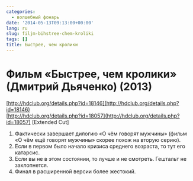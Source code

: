 ```yaml
---
categories:
  - волшебный фонарь
date: '2014-05-13T09:13:00+00:00'
lang: ru
slug: filjm-bihstree-chem-kroliki
tags: []
title: Быстрее, чем кролики
---
```


# Фильм «Быстрее, чем кролики» (Дмитрий Дьяченко) (2013)

[http://hdclub.org/details.php?id=18146](http://hdclub.org/details.php?id=18146)  
[http://hdclub.org/details.php?id=18057](http://hdclub.org/details.php?id=18057) [Extended Cut]  

<!--more-->

1.  Фактически завершает дилогию «О чём говорят мужчины» (фильм «О чём ещё говорят мужчины» скорее похож на вторую серию).
2.  Если в первом было начало кризиса среднего возраста, то тут его катарсис.
3.  Если вы не в этом состоянии, то лучше и не смотреть. Гештальт не захлопнется.
4.  Финал в расширенной версии более жестокий.
